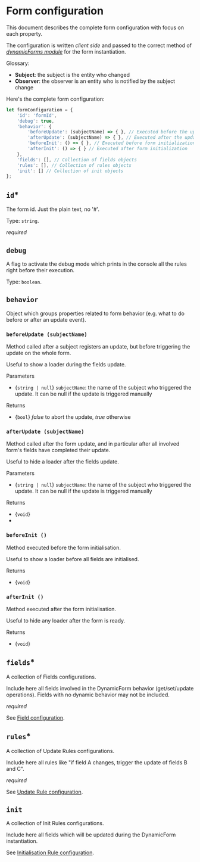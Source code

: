 # Form configuration
This document describes the complete form configuration with focus on each property.

The configuration is written *client side* and passed to the correct method of [*dynamicForms module*](../dynamic-forms-module.md) for the form instantiation.

Glossary:

- **Subject**: the subject is the entity who changed
- **Observer**: the observer is an entity who is notified by the subject change

Here's the complete form configuration:

```javascript
let formConfiguration = {
    'id': 'formId',
    'debug': true,
    'behavior': {
        'beforeUpdate': (subjectName) => { }, // Executed before the update related events. Return false to block all updates
        'afterUpdate': (subjectName) => { }, // Executed after the update related events
        'beforeInit': () => { }, // Executed before form initialization
        'afterInit': () => { } // Executed after form initialization
    },
    'fields': [], // Collection of fields objects
    'rules': [], // Collection of rules objects
    'init': [] // Collection of init objects
};
```

## `id`*
The form id. Just the plain text, no '#'.

Type: `string`.

*required*

## `debug`
A flag to activate the debug mode which prints in the console all the rules right before their execution.

Type: `boolean`.

## `behavior`
Object which groups properties related to form behavior (e.g. what to do before or after an update event).

### `beforeUpdate (subjectName)`
Method called after a subject registers an update, but before triggering the update on the whole form.

Useful to show a loader during the fields update.

Parameters
- {`string | null`} `subjectName`: the name of the subject who triggered the update. It can be null if the update is triggered manually

Returns
- {`bool`} *false* to abort the update, *true* otherwise

### `afterUpdate (subjectName)`
Method called after the form update, and in particular after all involved form's fields have completed their update.

Useful to hide a loader after the fields update.

Parameters
- {`string | null`} `subjectName`: the name of the subject who triggered the update. It can be null if the update is triggered manually

Returns
- {`void`}
- 
### `beforeInit () `
Method executed before the form initialisation.

Useful to show a loader before all fields are initialised.

Returns
- {`void`}

### `afterInit () `
Method executed after the form initialisation.

Useful to hide any loader after the form is ready.

Returns
- {`void`}

## `fields`*
A collection of Fields configurations.

Include here all fields involved in the DynamicForm behavior (get/set/update operations). Fields with no dynamic behavior may not be included.

*required*

See [Field configuration](field-configuration.md).

## `rules`*
A collection of Update Rules configurations.

Include here all rules like "if field A changes, trigger the update of fields B and C".

*required*

See [Update Rule configuration](./update-rules.md).

## `init`
A collection of Init Rules configurations.

Include here all fields which will be updated during the DynamicForm instantiation.

See [Initialisation Rule configuration](./init-rules.md).
